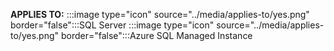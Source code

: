 **APPLIES TO:** :::image type="icon" source="../media/applies-to/yes.png" border="false":::SQL Server :::image type="icon" source="../media/applies-to/yes.png" border="false":::Azure SQL Managed Instance  

